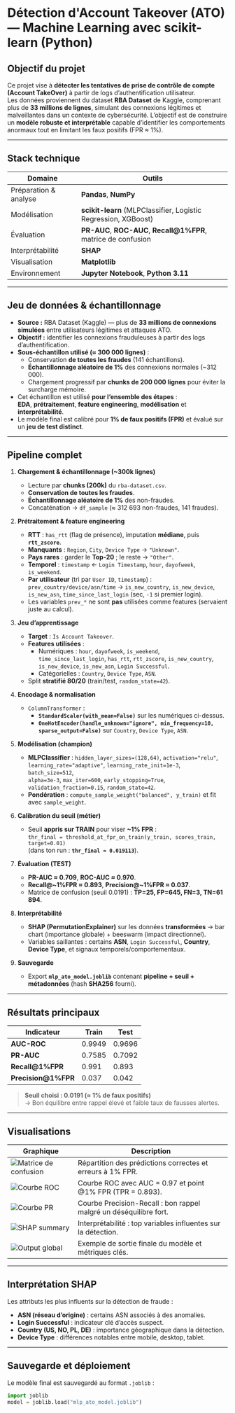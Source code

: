 # Détection d'Account Takeover (ATO) — Machine Learning avec scikit-learn (Python)

##  Objectif du projet
Ce projet vise à **détecter les tentatives de prise de contrôle de compte (Account TakeOver)** à partir de logs d’authentification utilisateur.  
Les données proviennent du dataset **RBA Dataset** de Kaggle, comprenant plus de **33 millions de lignes**, simulant des connexions légitimes et malveillantes dans un contexte de cybersécurité.
L’objectif est de construire un **modèle robuste et interprétable** capable d’identifier les comportements anormaux tout en limitant les faux positifs (FPR ≈ 1%).

---

##  Stack technique
| Domaine                 | Outils |
|-------------------------|--------|
| Préparation & analyse   | **Pandas**, **NumPy** |
| Modélisation            | **scikit-learn** (MLPClassifier, Logistic Regression, XGBoost) |
| Évaluation              | **PR-AUC**, **ROC-AUC**, **Recall@1%FPR**, matrice de confusion |
| Interprétabilité        | **SHAP** |
| Visualisation           | **Matplotlib** |
| Environnement           | **Jupyter Notebook**, **Python 3.11** |

---

##  Jeu de données & échantillonnage
- **Source :** RBA Dataset (Kaggle) — plus de **33 millions de connexions simulées** entre utilisateurs légitimes et attaques ATO.
- **Objectif :** identifier les connexions frauduleuses à partir des logs d’authentification.
- **Sous-échantillon utilisé (≈ 300 000 lignes)** :
  - Conservation **de toutes les fraudes** (141 échantillons).
  - **Échantillonnage aléatoire de 1%** des connexions normales (~312 000).
  - Chargement progressif par **chunks de 200 000 lignes** pour éviter la surcharge mémoire.
- Cet échantillon est utilisé **pour l’ensemble des étapes** :  
  **EDA**, **prétraitement**, **feature engineering**, **modélisation** et **interprétabilité**.
- Le modèle final est calibré pour **1% de faux positifs (FPR)** et évalué sur un **jeu de test distinct**.

---

##  Pipeline complet

1. **Chargement & échantillonnage (~300k lignes)**
   - Lecture par **chunks (200k)** du `rba-dataset.csv`.
   - **Conservation de toutes les fraudes**.
   - **Échantillonnage aléatoire de 1%** des non-fraudes.
   - Concaténation → `df_sample` (≈ 312 693 non-fraudes, 141 fraudes).

2. **Prétraitement & feature engineering**
   - **RTT** : `has_rtt` (flag de présence), imputation **médiane**, puis **`rtt_zscore`**.
   - **Manquants** : `Region`, `City`, `Device Type` → `"Unknown"`.
   - **Pays rares** : garder le **Top-20** ; le reste → `"Other"`.
   - **Temporel** : `timestamp` ← `Login Timestamp`, `hour`, `dayofweek`, `is_weekend`.
   - **Par utilisateur** (tri par `User ID`, `timestamp`) :  
     `prev_country/device/asn/time` → `is_new_country`, `is_new_device`, `is_new_asn`, `time_since_last_login` (sec, `-1` si premier login).
   - Les variables `prev_*` ne sont **pas** utilisées comme features (servaient juste au calcul).

3. **Jeu d’apprentissage**
   - **Target** : `Is Account Takeover`.
   - **Features utilisées** :  
     - Numériques : `hour`, `dayofweek`, `is_weekend`, `time_since_last_login`, `has_rtt`, `rtt_zscore`, `is_new_country`, `is_new_device`, `is_new_asn`, `Login Successful`.  
     - Catégorielles : `Country`, `Device Type`, `ASN`.
   - Split **stratifié 80/20** (train/test, `random_state=42`).

4. **Encodage & normalisation**
   - `ColumnTransformer` :  
     - **`StandardScaler(with_mean=False)`** sur les numériques ci-dessus.  
     - **`OneHotEncoder(handle_unknown="ignore", min_frequency=10, sparse_output=False)`** sur `Country`, `Device Type`, `ASN`.

5. **Modélisation (champion)**
   - **MLPClassifier** : `hidden_layer_sizes=(128,64)`, `activation="relu"`,  
     `learning_rate="adaptive"`, `learning_rate_init=1e-3`, `batch_size=512`,  
     `alpha=3e-3`, `max_iter=600`, `early_stopping=True`, `validation_fraction=0.15`, `random_state=42`.
   - **Pondération** : `compute_sample_weight("balanced", y_train)` et fit avec `sample_weight`.

6. **Calibration du seuil (métier)**
   - Seuil **appris sur TRAIN** pour viser **~1% FPR** :  
     `thr_final = threshold_at_fpr_on_train(y_train, scores_train, target=0.01)`  
     (dans ton run : **`thr_final ≈ 0.019113`**).

7. **Évaluation (TEST)**
   - **PR-AUC ≈ 0.709**, **ROC-AUC ≈ 0.970**.  
   - **Recall@~1%FPR ≈ 0.893**, **Precision@~1%FPR ≈ 0.037**.  
   - Matrice de confusion (seuil 0.0191) : **TP=25, FP=645, FN=3, TN=61 894**.

8. **Interprétabilité**
   - **SHAP (PermutationExplainer)** sur les données **transformées** → bar chart (importance globale) + beeswarm (impact directionnel).  
   - Variables saillantes : certains **ASN**, `Login Successful`, **Country**, **Device Type**, et signaux temporels/comportementaux.

9. **Sauvegarde**
   - Export **`mlp_ato_model.joblib`** contenant **pipeline + seuil + métadonnées** (hash **SHA256** fourni).

---

##  Résultats principaux

| Indicateur | Train | Test |
|-------------|-------|------|
| **AUC-ROC** | 0.9949 | 0.9696 |
| **PR-AUC** | 0.7585 | 0.7092 |
| **Recall@1%FPR** | 0.991 | 0.893 |
| **Precision@1%FPR** | 0.037 | 0.042 |

> **Seuil choisi : 0.0191 (≈ 1% de faux positifs)**  
> → Bon équilibre entre rappel élevé et faible taux de fausses alertes.

---

## Visualisations

| Graphique | Description |
|------------|-------------|
| ![Matrice de confusion](screenshots/mat_confus.png) | Répartition des prédictions correctes et erreurs à 1% FPR. |
| ![Courbe ROC](screenshots/ROC.png) | Courbe ROC avec AUC = 0.97 et point @1% FPR (TPR = 0.893). |
| ![Courbe PR](screenshots/PR.png) | Courbe Precision-Recall : bon rappel malgré un déséquilibre fort. |
| ![SHAP summary](screenshots/shap.png) | Interprétabilité : top variables influentes sur la détection. |
| ![Output global](screenshots/output.png) | Exemple de sortie finale du modèle et métriques clés. |

---

##  Interprétation SHAP

Les attributs les plus influents sur la détection de fraude :
- **ASN (réseau d’origine)** : certains ASN associés à des anomalies.
- **Login Successful** : indicateur clé d’accès suspect.
- **Country (US, NO, PL, DE)** : importance géographique dans la détection.
- **Device Type** : différences notables entre mobile, desktop, tablet.

---

## Sauvegarde et déploiement

Le modèle final est sauvegardé au format `.joblib` :

```python
import joblib
model = joblib.load("mlp_ato_model.joblib")
